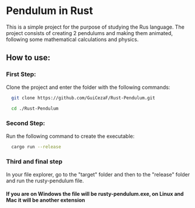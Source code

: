 # Pendulum in Rust

This is a simple project for the purpose of studying the Rus language. The project consists of creating 2 pendulums and making them animated, following some mathematical calculations and physics.

## How to use:

### First Step:

Clone the project and enter the folder with the following commands:

```bash
  git clone https://github.com/GuiCezaF/Rust-Pendulum.git

  cd ./Rust-Pendulum
```

### Second Step:
Run the following command to create the executable:
```bash
  cargo run --release
```

### Third and final step
In your file explorer, go to the "target" folder and then to the "release" folder and run the rusty-pendulum file. 
#### If you are on Windows the file will be rusty-pendulum.exe, on Linux and Mac it will be another extension


